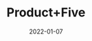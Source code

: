 ---
title: 'Product+Five'
date: '2022-01-07' 
metatag: '' 
inventory: '0.0' 
draft: false 
# meta description 
shortDescripton: ''
description: 'Category+Five'
longdescription: 'Long+Description'
featured: False
# product Price
price: '100.0'
# Product Short Description
productID: '61A78CE8-774F-4694-AF7C-812500142958'
type: 'products'
category: 'Category+Five' 
thumnailproduct: 'https://secondone.eralive.net/images/products/61A78CE8-774F-4694-AF7C-8125001429581.png' 
images:
  - image: 'images/products/61A78CE8-774F-4694-AF7C-8125001429581.png'  
  - image: 'images/products/61A78CE8-774F-4694-AF7C-8125001429582.png'  
Variants:
---